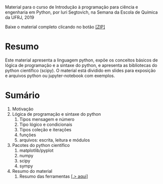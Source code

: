 Material para o curso de Introdução à programação para ciência e engenharia em Python, por Iuri Segtovich, na Semana da Escola de Química da UFRJ, 2019

Baixe o material completo clicando no botão [[ZIP]](https://github.com/iurisegtovich/scipy_seq_2019/zipball/master)

# Resumo

Este material apresenta a linguagem python,
expõe os conceitos básicos de lógica de programação e
a sintaxe do python, 
e apresenta as bibliotecas do python científico (scipy). 
O material está dividido em slides para exposição e arquivos python ou jupyter-notebook com exemplos.

# Sumário
1. Motivação
1. Lógica de programação e sintaxe do python
   1. Tipos mensagem e número
   1. Tipo lógico e condicionais
   1. Tipos coleção e iterações
   1. funções
   1. arquivos: escrita, leitura e módulos
1. Pacotes do python científico
   1. matplotlib/pyplot
   1. numpy
   1. scipy
   1. sympy
1. Resumo do material
   1. Resumo das ferramentas [[.> aqui]](https://github.com/iurisegtovich/scipy_seq_2019/blob/master/arquivos_pdf/curso_RESUMO_ferramentas.pdf)
